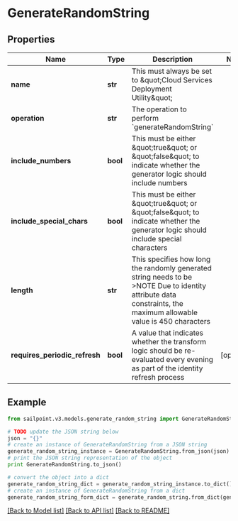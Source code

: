 # GenerateRandomString


## Properties

Name | Type | Description | Notes
------------ | ------------- | ------------- | -------------
**name** | **str** | This must always be set to \&quot;Cloud Services Deployment Utility\&quot; | 
**operation** | **str** | The operation to perform &#x60;generateRandomString&#x60; | 
**include_numbers** | **bool** | This must be either \&quot;true\&quot; or \&quot;false\&quot; to indicate whether the generator logic should include numbers | 
**include_special_chars** | **bool** | This must be either \&quot;true\&quot; or \&quot;false\&quot; to indicate whether the generator logic should include special characters | 
**length** | **str** | This specifies how long the randomly generated string needs to be   &gt;NOTE Due to identity attribute data constraints, the maximum allowable value is 450 characters  | 
**requires_periodic_refresh** | **bool** | A value that indicates whether the transform logic should be re-evaluated every evening as part of the identity refresh process | [optional] 

## Example

```python
from sailpoint.v3.models.generate_random_string import GenerateRandomString

# TODO update the JSON string below
json = "{}"
# create an instance of GenerateRandomString from a JSON string
generate_random_string_instance = GenerateRandomString.from_json(json)
# print the JSON string representation of the object
print GenerateRandomString.to_json()

# convert the object into a dict
generate_random_string_dict = generate_random_string_instance.to_dict()
# create an instance of GenerateRandomString from a dict
generate_random_string_form_dict = generate_random_string.from_dict(generate_random_string_dict)
```
[[Back to Model list]](../README.md#documentation-for-models) [[Back to API list]](../README.md#documentation-for-api-endpoints) [[Back to README]](../README.md)


